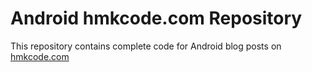 Android hmkcode.com Repository
==============================


This repository contains complete code for Android blog posts on [hmkcode.com](http://hmkcode.com)
